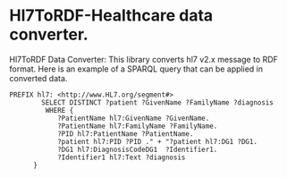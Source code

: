 # Hl7ToRDF-Healthcare data converter.

Hl7ToRDF Data Converter: This library converts hl7 v2.x message to RDF format.
Here is an example of a SPARQL query that can be applied in converted data.
```
PREFIX hl7: <http://www.HL7.org/segment#> 
		SELECT DISTINCT ?patient ?GivenName ?FamilyName ?diagnosis 
		 WHERE {
			?PatientName hl7:GivenName ?GivenName.
			?PatientName hl7:FamilyName ?FamilyName.
			?PID hl7:PatientName ?PatientName. 
			?patient hl7:PID ?PID ." + "?patient hl7:DG1 ?DG1. 
			?DG1 hl7:DiagnosisCodeDG1  ?Identifier1.
			?Identifier1 hl7:Text ?diagnosis
      }
```

